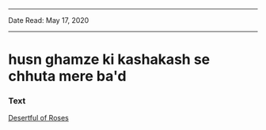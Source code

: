 ***
Date Read: May 17, 2020
***

# husn ghamze ki kashakash se chhuta mere ba'd

### Text
[Desertful of Roses](http://www.columbia.edu/itc/mealac/pritchett/00ghalib/057/index_057.html)

